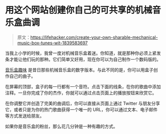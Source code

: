 # 用这个网站创建你自己的可共享的机械音乐盒曲调

> 原文：<https://lifehacker.com/create-your-own-sharable-mechanical-music-box-tunes-wit-1839583697>

当我上小学的时候，我曾一度对机械音乐盒着迷。你知道，就是那种你必须上紧发条才能让他们玩的那种。它们简单又好用，现在你可以为自己制作一个数码版的。



[音乐盒趣味](https://musicboxfun.com/) 是昔日那些机械音乐盒的数字版本。与此不同的是，你可以用盒子创作自己的曲子。

在屏幕的顶部，盒子的每一行都有一个音符。点击下面的线条，在你的歌曲中添加注释。一旦你完成了你的杰作，你就可以通过点击页面上的播放按钮来欣赏它。

在你调整它并创造了完美的曲调后，你可以直接从页面上通过 Twitter 与朋友分享它，或者只是为你的热门歌曲获得一个唯一的 URL，你可以通过文本、电子邮件等方式发送给朋友。

如果你是音乐盒的粉丝，那么花几分钟是一种有趣的方式。